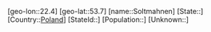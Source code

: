 ﻿---
location: [53.7,22.4]
type: City
tags:
- geo/City


SpocWebEntityId: 34357
isDeleted: false
confidential: public

---
[geo-lon::22.4]
[geo-lat::53.7]
[name::Soltmahnen]
[State::]
[Country::[Poland](geo/Continent/Europe/Poland.md)]
[StateId::]
[Population::]
[Unknown::]

